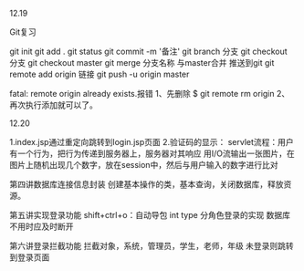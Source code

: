 12.19

Git复习

git init
git add .
git status
git commit -m '备注'
git branch 分支
git checkout 分支
git checkout master
git merge 分支名称        与master合并
推送到git
git remote add origin 链接
git push -u origin master

fatal: remote origin already exists.报错
1、先删除
$ git remote rm origin
2、再次执行添加就可以了。　

12.20

1.index.jsp通过重定向跳转到login.jsp页面
2.验证码的显示：
servlet流程：用户有一个行为，把行为传递到服务器上，服务器对其响应
用I/O流输出一张图片，在图片上随机出现几个数字，放在session中，然后与用户输入的数字进行比对

第四讲数据库连接信息封装
创建基本操作的类，基本查询，关闭数据库，释放资源。

第五讲实现登录功能
shift+ctrl+o：自动导包
int type 分角色登录的实现
数据库不用时应及时断开

第六讲登录拦截功能
拦截对象，系统，管理员，学生，老师，年级
未登录则跳转到登录页面